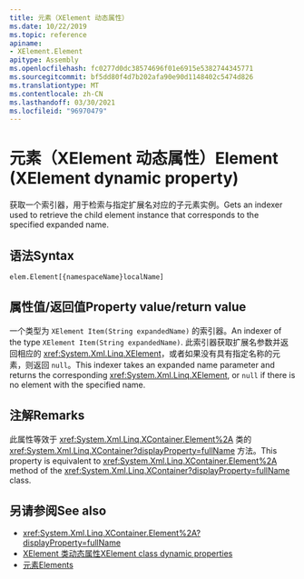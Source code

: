 ```yaml
---
title: 元素（XElement 动态属性）
ms.date: 10/22/2019
ms.topic: reference
apiname:
- XElement.Element
apitype: Assembly
ms.openlocfilehash: fc0277d0dc38574696f01e6915e5382744345771
ms.sourcegitcommit: bf5dd80f4d7b202afa90e90d1148402c5474d826
ms.translationtype: MT
ms.contentlocale: zh-CN
ms.lasthandoff: 03/30/2021
ms.locfileid: "96970479"
---
```

# <a name="element-xelement-dynamic-property"></a><span data-ttu-id="91e8c-102">元素（XElement 动态属性）</span><span class="sxs-lookup"><span data-stu-id="91e8c-102">Element (XElement dynamic property)</span></span>

<span data-ttu-id="91e8c-103">获取一个索引器，用于检索与指定扩展名对应的子元素实例。</span><span class="sxs-lookup"><span data-stu-id="91e8c-103">Gets an indexer used to retrieve the child element instance that corresponds to the specified expanded name.</span></span>

## <a name="syntax"></a><span data-ttu-id="91e8c-104">语法</span><span class="sxs-lookup"><span data-stu-id="91e8c-104">Syntax</span></span>

```xaml
elem.Element[{namespaceName}localName]
```

## <a name="property-valuereturn-value"></a><span data-ttu-id="91e8c-105">属性值/返回值</span><span class="sxs-lookup"><span data-stu-id="91e8c-105">Property value/return value</span></span>

<span data-ttu-id="91e8c-106">一个类型为 `XElement Item(String expandedName)` 的索引器。</span><span class="sxs-lookup"><span data-stu-id="91e8c-106">An indexer of the type `XElement Item(String expandedName)`.</span></span> <span data-ttu-id="91e8c-107">此索引器获取扩展名参数并返回相应的 <xref:System.Xml.Linq.XElement>，或者如果没有具有指定名称的元素，则返回 `null`。</span><span class="sxs-lookup"><span data-stu-id="91e8c-107">This indexer takes an expanded name parameter and returns the corresponding <xref:System.Xml.Linq.XElement>, or `null` if there is no element with the specified name.</span></span>

## <a name="remarks"></a><span data-ttu-id="91e8c-108">注解</span><span class="sxs-lookup"><span data-stu-id="91e8c-108">Remarks</span></span>

<span data-ttu-id="91e8c-109">此属性等效于 <xref:System.Xml.Linq.XContainer.Element%2A> 类的 <xref:System.Xml.Linq.XContainer?displayProperty=fullName> 方法。</span><span class="sxs-lookup"><span data-stu-id="91e8c-109">This property is equivalent to <xref:System.Xml.Linq.XContainer.Element%2A> method of the <xref:System.Xml.Linq.XContainer?displayProperty=fullName> class.</span></span>

## <a name="see-also"></a><span data-ttu-id="91e8c-110">另请参阅</span><span class="sxs-lookup"><span data-stu-id="91e8c-110">See also</span></span>

- <xref:System.Xml.Linq.XContainer.Element%2A?displayProperty=fullName>
- [<span data-ttu-id="91e8c-111">XElement 类动态属性</span><span class="sxs-lookup"><span data-stu-id="91e8c-111">XElement class dynamic properties</span></span>](attribute-xelement-dynamic-property.md)
- [<span data-ttu-id="91e8c-112">元素</span><span class="sxs-lookup"><span data-stu-id="91e8c-112">Elements</span></span>](elements-xelement-dynamic-property.md)
